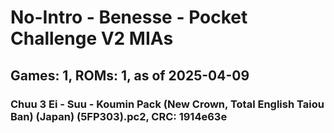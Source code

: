 # No-Intro - Benesse - Pocket Challenge V2 MIAs
## Games: 1, ROMs: 1, as of 2025-04-09

### Chuu 3 Ei - Suu - Koumin Pack (New Crown, Total English Taiou Ban) (Japan) (5FP303).pc2, CRC: 1914e63e

